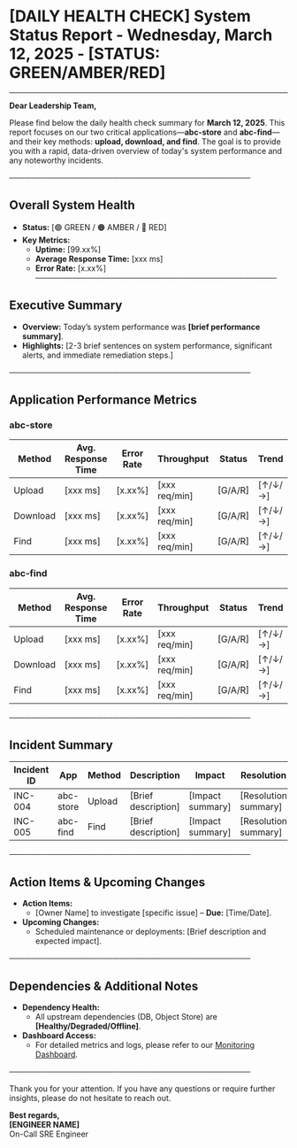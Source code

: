 # [DAILY HEALTH CHECK] System Status Report - Wednesday, March 12, 2025 - [STATUS: GREEN/AMBER/RED]

---

**Dear Leadership Team,**

Please find below the daily health check summary for **March 12, 2025**. This report focuses on our two critical applications—**abc-store** and **abc-find**—and their key methods: **upload, download, and find**. The goal is to provide you with a rapid, data-driven overview of today's system performance and any noteworthy incidents.

────────────────────────────────────────────  
## Overall System Health  
- **Status:** [🟢 GREEN / 🟠 AMBER / 🔴 RED]  
- **Key Metrics:**
  - **Uptime:** [99.xx%]
  - **Average Response Time:** [xxx ms]
  - **Error Rate:** [x.xx%]
────────────────────────────────────────────  

## Executive Summary
- **Overview:** Today’s system performance was **[brief performance summary]**.
- **Highlights:** [2-3 brief sentences on system performance, significant alerts, and immediate remediation steps.]

────────────────────────────────────────────  
## Application Performance Metrics

### abc-store
| **Method**  | **Avg. Response Time** | **Error Rate** | **Throughput** | **Status** | **Trend**  |
|-------------|------------------------|----------------|----------------|------------|------------|
| Upload      | [xxx ms]               | [x.xx%]       | [xxx req/min]  | [G/A/R]    | [↑/↓/→]   |
| Download    | [xxx ms]               | [x.xx%]       | [xxx req/min]  | [G/A/R]    | [↑/↓/→]   |
| Find        | [xxx ms]               | [x.xx%]       | [xxx req/min]  | [G/A/R]    | [↑/↓/→]   |

### abc-find
| **Method**  | **Avg. Response Time** | **Error Rate** | **Throughput** | **Status** | **Trend**  |
|-------------|------------------------|----------------|----------------|------------|------------|
| Upload      | [xxx ms]               | [x.xx%]       | [xxx req/min]  | [G/A/R]    | [↑/↓/→]   |
| Download    | [xxx ms]               | [x.xx%]       | [xxx req/min]  | [G/A/R]    | [↑/↓/→]   |
| Find        | [xxx ms]               | [x.xx%]       | [xxx req/min]  | [G/A/R]    | [↑/↓/→]   |

────────────────────────────────────────────  
## Incident Summary

| **Incident ID** | **App**    | **Method** | **Description**           | **Impact**         | **Resolution**         | **MTTR**   |
|-----------------|------------|------------|---------------------------|--------------------|------------------------|------------|
| INC-004         | abc-store  | Upload     | [Brief description]       | [Impact summary]   | [Resolution summary]   | [Time]     |
| INC-005         | abc-find   | Find       | [Brief description]       | [Impact summary]   | [Resolution summary]   | [Time]     |

────────────────────────────────────────────  
## Action Items & Upcoming Changes
- **Action Items:**  
  - [Owner Name] to investigate [specific issue] – **Due:** [Time/Date].
- **Upcoming Changes:**  
  - Scheduled maintenance or deployments: [Brief description and expected impact].

────────────────────────────────────────────  
## Dependencies & Additional Notes
- **Dependency Health:**  
  - All upstream dependencies (DB, Object Store) are **[Healthy/Degraded/Offline]**.
- **Dashboard Access:**  
  - For detailed metrics and logs, please refer to our [Monitoring Dashboard](LINK).

────────────────────────────────────────────  

Thank you for your attention. If you have any questions or require further insights, please do not hesitate to reach out.

**Best regards,**  
**[ENGINEER NAME]**  
On-Call SRE Engineer
